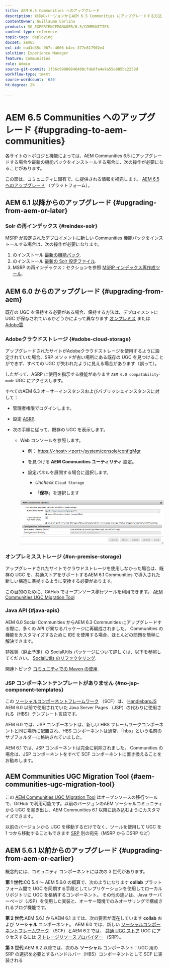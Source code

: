 ```yaml
---
title: AEM 6.5 Communities へのアップグレード
description: 以前のバージョンからAEM 6.5 Communities にアップグレードする方法
contentOwner: Guillaume Carlino
products: SG_EXPERIENCEMANAGER/6.5/COMMUNITIES
content-type: reference
topic-tags: deploying
docset: aem65
exl-id: ea41d35c-967c-4606-b4ec-377e817902e4
solution: Experience Manager
feature: Communities
role: Admin
source-git-commit: 1f56c99980846400cfde8fa4e9a55e885bc2258d
workflow-type: tm+mt
source-wordcount: '636'
ht-degree: 2%

---
```


# AEM 6.5 Communities へのアップグレード {#upgrading-to-aem-communities}

各サイトのトポロジと機能によっては、AEM Communities 6.5 にアップグレードする場合や最新の機能パックをインストールする場合に、次の操作が必要になることがあります。

この節は、コミュニティに固有で、に提供される情報を補完します。 [AEM 6.5 へのアップグレード](/help/sites-deploying/upgrade.md) （プラットフォーム）。

## AEM 6.1 以降からのアップグレード {#upgrading-from-aem-or-later}

### Solr の再インデックス {#reindex-solr}

MSRP が設定されたデプロイメントに新しい Communities 機能パックをインストールする場合は、次の操作が必要になります。

1. のインストール [最新の機能パック](/help/communities/deploy-communities.md#latestfeaturepack).
1. のインストール [最新の Solr 設定ファイル](/help/communities/msrp.md#upgrading).
1. MSRP の再インデックス：セクションを参照 [MSRP インデックス再作成ツール](/help/communities/msrp.md#msrp-reindex-tool).

## AEM 6.0 からのアップグレード {#upgrading-from-aem}

既存の UGC を保持する必要がある場合、保持する方法は、デプロイメントに UGC が保存されているかどうかによって異なります [オンプレミス](#on-premise-storage) または [Adobe雲](#adobe-cloud-storage).

### Adobeクラウドストレージ {#adobe-cloud-storage}

アップグレードされたサイトがAdobeクラウドストレージを使用するように設定されていた場合、SRP メソッドが古い場所にある既存の UGC を見つけることができず、すべての UGC が失われたように見える場合があります（誤って）。

したがって、ASRP に使用を指示する機能があります `AEM 6.0 compatability-mode` UGC にアクセスします。

すべてのAEM 6.3 オーサーインスタンスおよびパブリッシュインスタンスに対して：

* 管理者権限でログインします。
* 設定 [ASRP](/help/communities/asrp.md).
* 次の手順に従って、既存の UGC を表示します。

   * Web コンソールを参照します。

      * 例： [https://&lt;host>:&lt;port>/system/console/configMgr](https://localhost:4502/system/console/configMgr)

      * を見つける **AEM Communities ユーティリティ** 設定。
      * 設定パネルを展開する場合に選択します。

         * *Uncheck* `Cloud Storage`

         * 「**保存**」を選択します

     ![ユーティリティ](assets/utilities.png)

### オンプレミスストレージ {#on-premise-storage}

アップグレードされたサイトでクラウドストレージを使用しなかった場合は、既存の UGC を、共通ストアをサポートするAEM 6.1 Communities で導入された新しい構造に準拠するように変換する必要があります。

この目的のために、GitHub でオープンソース移行ツールを利用できます。
[AEM Communities UGC Migration Tool](https://github.com/Adobe-Marketing-Cloud/communities-ugc-migration)

### Java API {#java-apis}

AEM 6.0 Social Communities からAEM 6.3 Communities にアップグレードする際に、多くの API が異なるパッケージに再編成されました。 Communities の機能をカスタマイズするために IDE を使用する場合、ほとんどの問題を簡単に解決できます。

非推奨（廃止予定）の SocialUtils パッケージについて詳しくは、以下を参照してください。 [SocialUtils のリファクタリング](/help/communities/socialutils.md).

関連トピック [コミュニティでの Maven の使用](/help/communities/maven.md).

### JSP コンポーネントテンプレートがありません {#no-jsp-component-templates}

この [ソーシャルコンポーネントフレームワーク](/help/communities/scf.md) （SCF）は、 [HandlebarsJS](https://handlebarsjs.com/) AEM 6.0 以前で使用されていた Java Server Pages （JSP）の代わりに使用される（HBS）テンプレート言語です。

AEM 6.0 では、JSP コンポーネントは、新しい HBS フレームワークコンポーネントと同じ場所に配置され、HBS コンポーネントは通常、「hbs」という名前のサブフォルダーに格納されていました。

AEM 6.1 では、JSP コンポーネントは完全に削除されました。 Communities の場合は、JSP コンポーネントをすべて SCF コンポーネントに置き換えることをお勧めします。

## AEM Communities UGC Migration Tool {#aem-communities-ugc-migration-tool}

この [AEM Communities UGC Migration Tool](https://github.com/Adobe-Marketing-Cloud/communities-ugc-migration) はオープンソースの移行ツールで、GitHub で利用可能です。以前のバージョンのAEM ソーシャルコミュニティから UGC を書き出し、AEM Communities 6.1 以降に読み込むようにカスタマイズできます。

以前のバージョンから UGC を移動するだけでなく、ツールを使用して UGC を 1 つから移動することもできます [SRP](/help/communities/working-with-srp.md) 別の宛先（MSRP から DSRP など）

## AEM 5.6.1 以前からのアップグレード {#upgrading-from-aem-or-earlier}

概念的には、コミュニティ コンポーネントには次の 3 世代があります。

**第 1 世代**:CQ 5.4 ～ AEM 5.6.0 の概算で、次のようになります **collab** プラットフォーム間で UGC を同期する手段としてレプリケーションを使用してローカルリポジトリに UGC を格納するコンポーネント。 その他の違いは、Java サーバーページ（JSP）を使用した実装と、オーサー環境でのみオーサリングで構成されるブログ機能です。

**第 2 世代**:AEM 5.6.1 からAEM 6.1 までは、次の要素が混在しています **collab** および **ソーシャル** コンポーネント。 AEM 6.0 では、新しい [ソーシャルコンポーネントフレームワーク](/help/communities/scf.md) （SCF）とAEM 6.2 では、 [共通 UGC ストア](/help/communities/working-with-srp.md) UGC にアクセスするには [ストレージリソースプロバイダー](/help/communities/srp.md) （SRP）。

**第 3 世代**:AEM 6.2 以降では、次のみ **ソーシャル** コンポーネント：UGC 用の SRP の選択を必要とするハンドルバー（HBS）コンポーネントとして SCF に実装される
